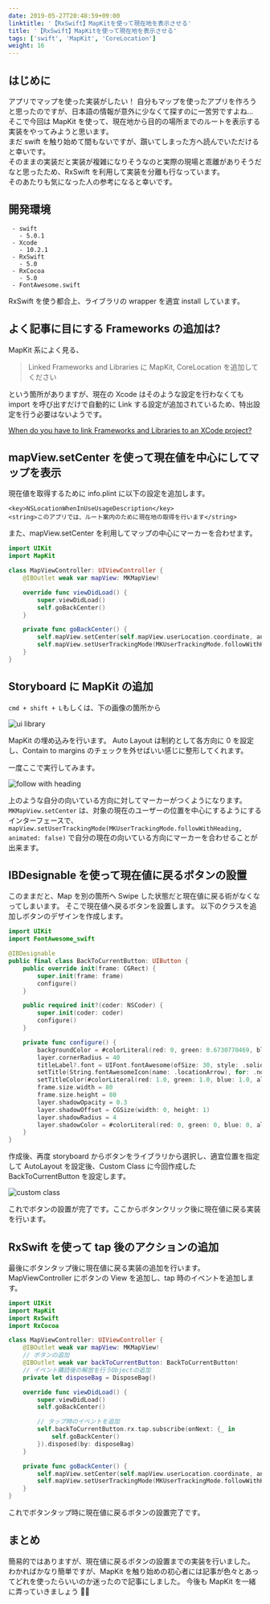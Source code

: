 ```yaml
---
date: 2019-05-27T20:48:59+09:00
linktitle: '【RxSwift】MapKitを使って現在地を表示させる'
title: '【RxSwift】MapKitを使って現在地を表示させる'
tags: ['swift', 'MapKit', 'CoreLocation']
weight: 16
---
```


## はじめに

アプリでマップを使った実装がしたい！
自分もマップを使ったアプリを作ろうと思ったのですが、日本語の情報が意外に少なくて探すのに一苦労ですよね...  
そこで今回は MapKit を使って、現在地から目的の場所までのルートを表示する実装をやってみようと思います。  
まだ swift を触り始めて間もないですが、躓いてしまった方へ読んでいただけると幸いです。  
そのままの実装だと実装が複雑になりそうなのと実際の現場と乖離がありそうだなと思ったため、RxSwift を利用して実装を分離も行なっています。  
そのあたりも気になった人の参考になると幸いです。

## 開発環境

```
 - swift
   - 5.0.1
 - Xcode
   - 10.2.1
 - RxSwift
   - 5.0
 - RxCocoa
   - 5.0
 - FontAwesome.swift
```

RxSwift を使う都合上、ライブラリの wrapper を適宜 install しています。

## よく記事に目にする Frameworks の追加は?

MapKit 系によく見る、

> Linked Frameworks and Libraries に MapKit, CoreLocation を追加してください

という箇所がありますが、現在の Xcode はそのような設定を行わなくても import を呼び出すだけで自動的に Link する設定が追加されているため、特出設定を行う必要はないようです。

[When do you have to link Frameworks and Libraries to an XCode project?](https://stackoverflow.com/questions/33728359/when-do-you-have-to-link-frameworks-and-libraries-to-an-xcode-project)

## mapView.setCenter を使って現在値を中心にしてマップを表示

現在値を取得するために info.plint に以下の設定を追加します。

```
<key>NSLocationWhenInUseUsageDescription</key>
<string>このアプリでは、ルート案内のために現在地の取得を行います</string>
```

また、mapView.setCenter を利用してマップの中心にマーカーを合わせます。

```swift
import UIKit
import MapKit

class MapViewController: UIViewController {
    @IBOutlet weak var mapView: MKMapView!

    override func viewDidLoad() {
        super.viewDidLoad()
        self.goBackCenter()
    }

    private func goBackCenter() {
        self.mapView.setCenter(self.mapView.userLocation.coordinate, animated: false)
        self.mapView.setUserTrackingMode(MKUserTrackingMode.followWithHeading, animated: false)
    }
}
```

## Storyboard に MapKit の追加

`cmd + shift + L`もしくは、下の画像の箇所から

![ui library](/images/2019/ios-mapkit-current-to-target/ui-library.png)

MapKit の埋め込みを行います。
Auto Layout は制約として各方向に 0 を設定し、Contain to margins のチェックを外せばいい感じに整形してくれます。

一度ここで実行してみます。

![follow with heading](/images/2019/ios-mapkit-current-to-target/follow-with-heading.png)

上のような自分の向いている方向に対してマーカーがつくようになります。
`MKMapView.setCenter` は、対象の現在のユーザーの位置を中心にするようにするインターフェースで、`mapView.setUserTrackingMode(MKUserTrackingMode.followWithHeading, animated: false)` で自分の現在の向いている方向にマーカーを合わせることが出来ます。

## IBDesignable を使って現在値に戻るボタンの設置

このままだと、Map を別の箇所へ Swipe した状態だと現在値に戻る術がなくなってしまいます。
そこで現在値へ戻るボタンを設置します。
以下のクラスを追加しボタンのデザインを作成します。

```swift
import UIKit
import FontAwesome_swift

@IBDesignable
public final class BackToCurrentButton: UIButton {
    public override init(frame: CGRect) {
        super.init(frame: frame)
        configure()
    }

    public required init?(coder: NSCoder) {
        super.init(coder: coder)
        configure()
    }

    private func configure() {
        backgroundColor = #colorLiteral(red: 0, green: 0.6730770469, blue: 1, alpha: 1)
        layer.cornerRadius = 40
        titleLabel?.font = UIFont.fontAwesome(ofSize: 30, style: .solid)
        setTitle(String.fontAwesomeIcon(name: .locationArrow), for: .normal)
        setTitleColor(#colorLiteral(red: 1.0, green: 1.0, blue: 1.0, alpha: 1.0), for: .normal)
        frame.size.width = 80
        frame.size.height = 80
        layer.shadowOpacity = 0.3
        layer.shadowOffset = CGSize(width: 0, height: 1)
        layer.shadowRadius = 4
        layer.shadowColor = #colorLiteral(red: 0, green: 0, blue: 0, alpha: 1).cgColor
    }
}
```

作成後、再度 storyboard からボタンをライブラリから選択し、適宜位置を指定して AutoLayout を設定後、Custom Class に今回作成した BackToCurrentButton を設定します。

![custom class](/images/2019/ios-mapkit-current-to-target/custom-class.png)

これでボタンの設置が完了です。ここからボタンクリック後に現在値に戻る実装を行います。

## RxSwift を使って tap 後のアクションの追加

最後にボタンタップ後に現在値に戻る実装の追加を行います。
MapViewController にボタンの View を追加し、tap 時のイベントを追加します。

```swift
import UIKit
import MapKit
import RxSwift
import RxCocoa

class MapViewController: UIViewController {
    @IBOutlet weak var mapView: MKMapView!
    // ボタンの追加
    @IBOutlet weak var backToCurrentButton: BackToCurrentButton!
    // イベント購読後の解放を行うObjectの追加
    private let disposeBag = DisposeBag()

    override func viewDidLoad() {
        super.viewDidLoad()
        self.goBackCenter()

        // タップ時のイベントを追加
        self.backToCurrentButton.rx.tap.subscribe(onNext: {_ in
            self.goBackCenter()
        }).disposed(by: disposeBag)
    }

    private func goBackCenter() {
        self.mapView.setCenter(self.mapView.userLocation.coordinate, animated: false)
        self.mapView.setUserTrackingMode(MKUserTrackingMode.followWithHeading, animated: false)
    }
}
```

これでボタンタップ時に現在値に戻るボタンの設置完了です。

## まとめ

簡易的ではありますが、現在値に戻るボタンの設置までの実装を行いました。
わかればかなり簡単ですが、MapKit を触り始めの初心者には記事が色々とあってどれを使ったらいいのか迷ったので記事にしました。
今後も MapKit を一緒に弄っていきましょう 🎉🎉
